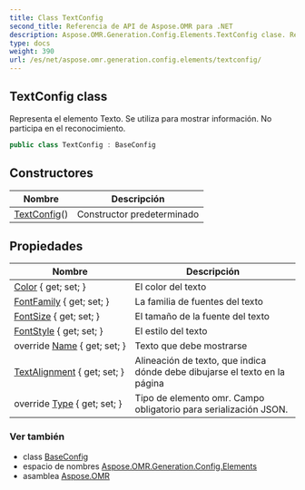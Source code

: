 ```yaml
---
title: Class TextConfig
second_title: Referencia de API de Aspose.OMR para .NET
description: Aspose.OMR.Generation.Config.Elements.TextConfig clase. Representa el elemento Texto. Se utiliza para mostrar información. No participa en el reconocimiento.
type: docs
weight: 390
url: /es/net/aspose.omr.generation.config.elements/textconfig/
---
```

## TextConfig class

Representa el elemento Texto. Se utiliza para mostrar información. No participa en el reconocimiento.

```csharp
public class TextConfig : BaseConfig
```

## Constructores

| Nombre | Descripción |
| --- | --- |
| [TextConfig](textconfig/)() | Constructor predeterminado |

## Propiedades

| Nombre | Descripción |
| --- | --- |
| [Color](../../aspose.omr.generation.config.elements/textconfig/color/) { get; set; } | El color del texto |
| [FontFamily](../../aspose.omr.generation.config.elements/textconfig/fontfamily/) { get; set; } | La familia de fuentes del texto |
| [FontSize](../../aspose.omr.generation.config.elements/textconfig/fontsize/) { get; set; } | El tamaño de la fuente del texto |
| [FontStyle](../../aspose.omr.generation.config.elements/textconfig/fontstyle/) { get; set; } | El estilo del texto |
| override [Name](../../aspose.omr.generation.config.elements/textconfig/name/) { get; set; } | Texto que debe mostrarse |
| [TextAlignment](../../aspose.omr.generation.config.elements/textconfig/textalignment/) { get; set; } | Alineación de texto, que indica dónde debe dibujarse el texto en la página |
| override [Type](../../aspose.omr.generation.config.elements/textconfig/type/) { get; set; } | Tipo de elemento omr. Campo obligatorio para serialización JSON. |

### Ver también

* class [BaseConfig](../../aspose.omr.generation.config/baseconfig/)
* espacio de nombres [Aspose.OMR.Generation.Config.Elements](../../aspose.omr.generation.config.elements/)
* asamblea [Aspose.OMR](../../)


